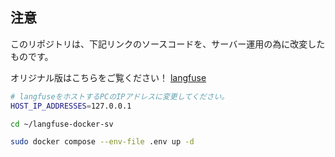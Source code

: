 ## 注意

このリポジトリは、下記リンクのソースコードを、サーバー運用の為に改変したものです。

オリジナル版はこちらをご覧ください！
[langfuse](https://github.com/langfuse/langfuse)


```bash
# langfuseをホストするPCのIPアドレスに変更してください。
HOST_IP_ADDRESSES=127.0.0.1
```

```bash
cd ~/langfuse-docker-sv

sudo docker compose --env-file .env up -d
```